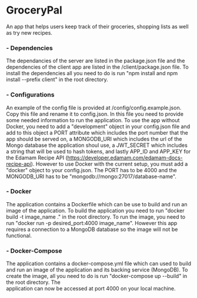 # GroceryPal
An app that helps users keep track of their groceries, shopping lists as well as try new recipes.


### - Dependencies
The dependancies of the server are listed in the package.json file and the dependencies of the client app are listed in
the /client/package.json file.
To install the dependencies all you need to do is run "npm install and npm install --prefix client" in the root directory.

### - Configurations
An example of the config file is provided at /config/config.example.json. Copy this file and rename it to config.json. In 
this file you need to provide some needed information to run the application. To use the app without Docker, you need to 
add a "development" object in your config.json file and add to this object a PORT attribute which includes the port number
that the app should be served on, a MONGODB_URI which includes the url of the Mongo database the application shoul use, a 
JWT_SECRET which includes a string that will be used to hash tokens, and lastly APP_ID and APP_KEY for the Edamam Recipe 
API (https://developer.edamam.com/edamam-docs-recipe-api). However to use Docker with the current setup, you must add a 
"docker" object to your config.json. The PORT has to be 4000 and the MONGODB_URI has to be "mongodb://mongo:27017/database-name".

### - Docker
The application contains a Dockerfile which can be use to build and run an image of the application. To build the application
you need to run "docker build -t image_name ." in the root directory. To run the image, you need to run "docker run -p 
desired_port:4000 image_name". However this app requires a connection to a MongoDB database so the image will not be functional.

### - Docker-Compose
The application contains a docker-compose.yml file which can used to build and run an image of the application and its backing
service (MongoDB). To create the image, all you need to do is run "docker-compose up --build" in the root directory. The  
application can now be accessed at port 4000 on your local machine.
